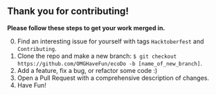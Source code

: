 ## Thank you for contributing!

**Please follow these steps to get your work merged in.**

0. Find an interesting issue for yourself with tags `Hacktoberfest` and `Contributing`.
1. Clone the repo and make a new branch: `$ git checkout https://github.com/OMGHaveFun/ecoDo -b [name_of_new_branch]`.
2. Add a feature, fix a bug, or refactor some code :)
3. Open a Pull Request with a comprehensive description of changes.
100. Have Fun!
